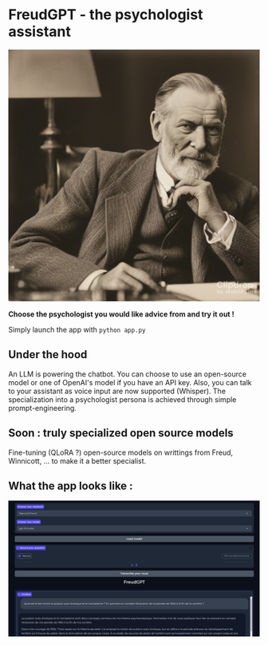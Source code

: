 # FreudGPT - the psychologist assistant 

![Alt "Freud Ai-generated image"](img/stable-diffusion-turbo_Freud.jpeg)

**Choose the psychologist you would like advice from and try it out !**

Simply launch the app with `python app.py`

## Under the hood
An LLM is powering the chatbot. You can choose to use an open-source model or one of OpenAI's model if you have an API key. Also, you can talk to your assistant as voice input are now supported (Whisper).
The specialization into a psychologist persona is achieved through simple prompt-engineering.

## Soon : truly specialized open source models
Fine-tuning (QLoRA ?) open-source models on writtings from Freud, Winnicott, ... to make it a better specialist.


## What the app looks like : 
![Alt app_preview](img/app_screenshot.png)
